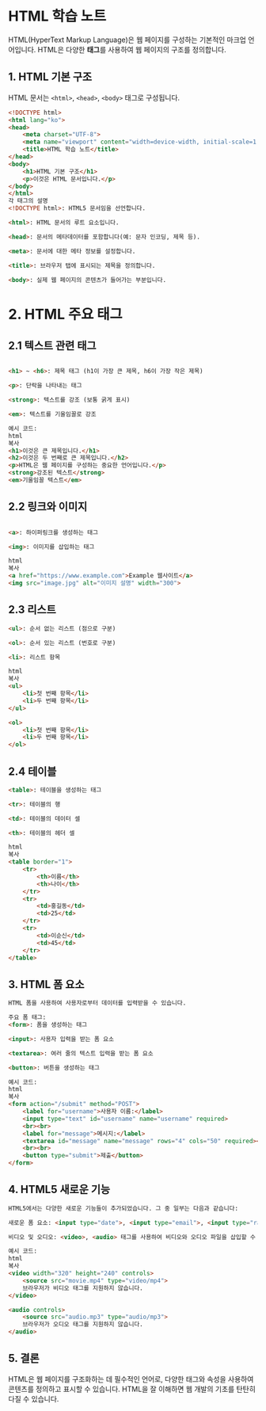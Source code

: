 # HTML 학습 노트

HTML(HyperText Markup Language)은 웹 페이지를 구성하는 기본적인 마크업 언어입니다. HTML은 다양한 **태그**를 사용하여 웹 페이지의 구조를 정의합니다.

## 1. HTML 기본 구조

HTML 문서는 `<html>`, `<head>`, `<body>` 태그로 구성됩니다.

```html
<!DOCTYPE html>
<html lang="ko">
<head>
    <meta charset="UTF-8">
    <meta name="viewport" content="width=device-width, initial-scale=1.0">
    <title>HTML 학습 노트</title>
</head>
<body>
    <h1>HTML 기본 구조</h1>
    <p>이것은 HTML 문서입니다.</p>
</body>
</html>
각 태그의 설명
<!DOCTYPE html>: HTML5 문서임을 선언합니다.

<html>: HTML 문서의 루트 요소입니다.

<head>: 문서의 메타데이터를 포함합니다(예: 문자 인코딩, 제목 등).

<meta>: 문서에 대한 메타 정보를 설정합니다.

<title>: 브라우저 탭에 표시되는 제목을 정의합니다.

<body>: 실제 웹 페이지의 콘텐츠가 들어가는 부분입니다.

```
# 2. HTML 주요 태그
## 2.1 텍스트 관련 태그
```html

<h1> ~ <h6>: 제목 태그 (h1이 가장 큰 제목, h6이 가장 작은 제목)

<p>: 단락을 나타내는 태그

<strong>: 텍스트를 강조 (보통 굵게 표시)

<em>: 텍스트를 기울임꼴로 강조

예시 코드:
html
복사
<h1>이것은 큰 제목입니다.</h1>
<h2>이것은 두 번째로 큰 제목입니다.</h2>
<p>HTML은 웹 페이지를 구성하는 중요한 언어입니다.</p>
<strong>강조된 텍스트</strong>
<em>기울임꼴 텍스트</em>
```
## 2.2 링크와 이미지
```html

<a>: 하이퍼링크를 생성하는 태그

<img>: 이미지를 삽입하는 태그

html
복사
<a href="https://www.example.com">Example 웹사이트</a>
<img src="image.jpg" alt="이미지 설명" width="300">
```

## 2.3 리스트

```html
<ul>: 순서 없는 리스트 (점으로 구분)

<ol>: 순서 있는 리스트 (번호로 구분)

<li>: 리스트 항목

html
복사
<ul>
    <li>첫 번째 항목</li>
    <li>두 번째 항목</li>
</ul>

<ol>
    <li>첫 번째 항목</li>
    <li>두 번째 항목</li>
</ol>
```

## 2.4 테이블
```html
<table>: 테이블을 생성하는 태그

<tr>: 테이블의 행

<td>: 테이블의 데이터 셀

<th>: 테이블의 헤더 셀

html
복사
<table border="1">
    <tr>
        <th>이름</th>
        <th>나이</th>
    </tr>
    <tr>
        <td>홍길동</td>
        <td>25</td>
    </tr>
    <tr>
        <td>이순신</td>
        <td>45</td>
    </tr>
</table>
```

## 3. HTML 폼 요소

```html
HTML 폼을 사용하여 사용자로부터 데이터를 입력받을 수 있습니다.

주요 폼 태그:
<form>: 폼을 생성하는 태그

<input>: 사용자 입력을 받는 폼 요소

<textarea>: 여러 줄의 텍스트 입력을 받는 폼 요소

<button>: 버튼을 생성하는 태그

예시 코드:
html
복사
<form action="/submit" method="POST">
    <label for="username">사용자 이름:</label>
    <input type="text" id="username" name="username" required>
    <br><br>
    <label for="message">메시지:</label>
    <textarea id="message" name="message" rows="4" cols="50" required></textarea>
    <br><br>
    <button type="submit">제출</button>
</form>
```

## 4. HTML5 새로운 기능
```html
HTML5에서는 다양한 새로운 기능들이 추가되었습니다. 그 중 일부는 다음과 같습니다:

새로운 폼 요소: <input type="date">, <input type="email">, <input type="range"> 등

비디오 및 오디오: <video>, <audio> 태그를 사용하여 비디오와 오디오 파일을 삽입할 수 있습니다.

예시 코드:
html
복사
<video width="320" height="240" controls>
    <source src="movie.mp4" type="video/mp4">
    브라우저가 비디오 태그를 지원하지 않습니다.
</video>

<audio controls>
    <source src="audio.mp3" type="audio/mp3">
    브라우저가 오디오 태그를 지원하지 않습니다.
</audio>
```
## 5. 결론
HTML은 웹 페이지를 구조화하는 데 필수적인 언어로, 다양한 태그와 속성을 사용하여 콘텐츠를 정의하고 표시할 수 있습니다. HTML을 잘 이해하면 웹 개발의 기초를 탄탄히 다질 수 있습니다.
